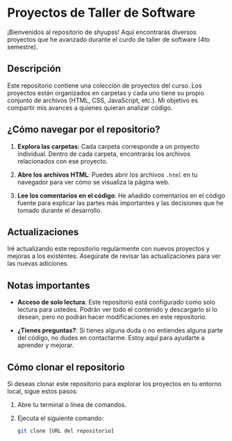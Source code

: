 # Proyectos de Taller de Software

¡Bienvenidos al repositorio de shyupss! Aquí encontrarás diversos proyectos que he avanzado durante el curdo de taller de software (4to semestre).

## Descripción

Este repositorio contiene una colección de proyectos del curso. Los proyectos están organizados en carpetas y cada uno tiene su propio conjunto de archivos (HTML, CSS, JavaScript, etc.). Mi objetivo es compartir mis avances a quienes quieran analizar código.

## ¿Cómo navegar por el repositorio?

1. **Explora las carpetas**: Cada carpeta corresponde a un proyecto individual. Dentro de cada carpeta, encontrarás los archivos relacionados con ese proyecto.
   
2. **Abre los archivos HTML**: Puedes abrir los archivos `.html` en tu navegador para ver cómo se visualiza la página web.

3. **Lee los comentarios en el código**: He añadido comentarios en el código fuente para explicar las partes más importantes y las decisiones que he tomado durante el desarrollo.

## Actualizaciones

Iré actualizando este repositorio regularmente con nuevos proyectos y mejoras a los existentes. Asegúrate de revisar las actualizaciones para ver las nuevas adiciones.

## Notas importantes

- **Acceso de solo lectura**: Este repositorio está configurado como solo lectura para ustedes. Podrán ver todo el contenido y descargarlo si lo desean, pero no podrán hacer modificaciones en este repositorio.
  
- **¿Tienes preguntas?**: Si tienes alguna duda o no entiendes alguna parte del código, no dudes en contactarme. Estoy aquí para ayudarte a aprender y mejorar.

## Cómo clonar el repositorio

Si deseas clonar este repositorio para explorar los proyectos en tu entorno local, sigue estos pasos:

1. Abre tu terminal o línea de comandos.
2. Ejecuta el siguiente comando:

   ```bash
   git clone [URL del repositorio]
